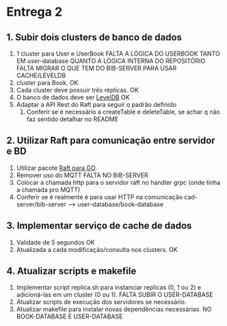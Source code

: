 # Entrega 2

## 1. Subir dois clusters de banco de dados

1. 1 cluster para User e UserBook FALTA A LÓGICA DO USERBOOK TANTO EM user-database QUANTO A LÓGICA INTERNA DO REPOSITÓRIO FALTA MIGRAR O QUE TEM DO BIB-SERVER PARA USAR CACHE/LEVELDB
1. cluster para Book. OK
1. Cada cluster deve possuir três réplicas. OK
1. O banco de dados deve ser [LevelDB](https://github.com/syndtr/goleveldb) OK
1. Adaptar a API Rest do Raft para seguir o padrão definido
    1. Conferir se é necessário a createTable e deleteTable, se achar q não faz sentido detalhar no README

## 2. Utilizar Raft para comunicação entre servidor e BD

1. Utilizar pacote [Raft para GO](https://github.com/hashicorp/raft).
1. Remover uso do MQTT FALTA NO BIB-SERVER
1. Colocar a chamada http para o servidor raft no handler grpc (onde tinha a chamada pro MQTT)
1. Conferir se é realmente é para usar HTTP na comunicação cad-server/bib-server --> user-database/book-database

## 3. Implementar serviço de cache de dados

1. Validade de 5 segundos OK
1. Atualizada a cada modificação/consulta nos clusters. OK

## 4. Atualizar scripts e makefile

1. Implementar script replica.sh para instanciar replicas (0, 1 ou 2) e adicioná-las em um cluster (0 ou 1). FALTA SUBIR O USER-DATABASE
1. Atualizar scripts de execução dos servidores se necessário.
1. Atualizar makefile para instalar novas dependências necessárias. NO BOOK-DATABASE E USER-DATABASE
